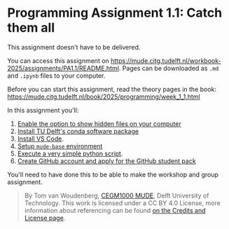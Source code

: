 # Programming Assignment 1.1: Catch them all

This assignment doesn't have to be delivered.

You can access this assignment on https://mude.citg.tudelft.nl/workbook-2025/assignments/PA1.1/README.html. Pages can be downloaded as `.md` and `.ipynb` files to your computer.

Before you can start this assignment, read the theory pages in the book: https://mude.citg.tudelft.nl/book/2025/programming/week_1_1.html

In this assignment you'll:
1. [Enable the option to show hidden files on your computer](./1_enable_hidden_files.md)
2. [Install TU Delft's conda software package](./2_install_conda.md)
3. [Install VS Code](./3_install_VS_code.md).
4. [Setup `mude-base` environment](./4_install_mude_environment.md)
5. [Execute a very simple python script](./5_test.ipynb).
6. [Create GitHub account and apply for the GitHub student pack](./6_github_copilot.md)

You'll need to have done this to be able to make the workshop and group assignment.

> By Tom van Woudenberg, [CEGM1000 MUDE](http://mude.citg.tudelft.nl/), Delft University of Technology. This work is licensed under a CC BY 4.0 License, more information about referencing can be found [on the Credits and License page](https://mude.citg.tudelft.nl/workbook-2025/credits.html).